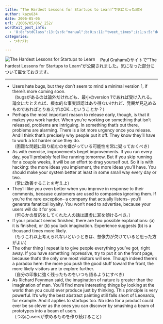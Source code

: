 ```yaml
---
title: ”The Hardest Lessons for Startups to Learn”で気になった部分
author: kazu634
date: 2006-05-06
url: /2006/05/06/_252/
wordtwit_post_info:
  - 'O:8:"stdClass":13:{s:6:"manual";b:0;s:11:"tweet_times";i:1;s:5:"delay";i:0;s:7:"enabled";i:1;s:10:"separation";s:2:"60";s:7:"version";s:3:"3.7";s:14:"tweet_template";b:0;s:6:"status";i:2;s:6:"result";a:0:{}s:13:"tweet_counter";i:2;s:13:"tweet_log_ids";a:1:{i:0;i:2343;}s:9:"hash_tags";a:0:{}s:8:"accounts";a:1:{i:0;s:7:"kazu634";}}'
categories:
  - つれづれ

---
```

<div class="section">
<p>
<a href="http://www.paulgraham.com/startuplessons.html" onclick="__gaTracker('send', 'event', 'outbound-article', 'http://www.paulgraham.com/startuplessons.html', '');" target="_blank"><img alt="The Hardest Lessons for Startups to Learn" align="left" src="http://img.simpleapi.net/small/http://www.paulgraham.com/startuplessons.html" border="0" /></a>
</p></p> 
  
<p>
    　Paul Grahamのサイトで&#8221;The hardest Lessons for Startups to Learn&#8221;が公開されました。気になった部分について載せておきます。
</p>
  
<hr />
  
<ul>
<li>
      Users hate bugs, but they don&#8217;t seem to mind a minimal version 1, if there&#8217;s more coming soon.<br /> （bugsがあるのは論外だけれども、最小のversion 1であれば受け入れる。論文にたとえれば、根本的な事実誤認はあり得ないけれど、発展が見込めるものであればとりあえずはOK…ということか？）
</li>
<li>
      Perhaps the most important reason to release early, though, is that it makes you work harder. When you&#8217;re working on something that isn&#8217;t released, problems are intriguing. In something that&#8217;s out there, problems are alarming. There is a lot more urgency once you release. And I think that&#8217;s precisely why people put it off. They know they&#8217;ll have to work a lot harder once they do.<br /> （困難な問題に取り組むのを嫌がっている可能性を常に疑っておくべき）
</li>
<li>
      As with exercise, improvements beget improvements. If you run every day, you&#8217;ll probably feel like running tomorrow. But if you skip running for a couple weeks, it will be an effort to drag yourself out. So it is with hacking: the more ideas you implement, the more ideas you&#8217;ll have. You should make your system better at least in some small way every day or two.<br /> （常に改善することを考えよ）
</li>
<li>
      They&#8217;ll like you even better when you improve in response to their comments, because customers are used to companies ignoring them. If you&#8217;re the rare exception&#8211; a company that actually listens&#8211; you&#8217;ll generate fanatical loyalty. You won&#8217;t need to advertise, because your users will do it for you.<br /> （何らかの反応をしてくれた人の話は謙虚に耳を傾けるべき。）
</li>
<li>
      If your product seems finished, there are two possible explanations: (a) it is finished, or (b) you lack imagination. Experience suggests (b) is a thousand times more likely.<br /> （もうこれ以上考えられないというときは、想像力が欠けていると思った方がよい）
</li>
<li>
      The other thing I repeat is to give people everything you&#8217;ve got, right away. If you have something impressive, try to put it on the front page, because that&#8217;s the only one most visitors will see. Though indeed there&#8217;s a paradox here: the more you push the good stuff toward the front, the more likely visitors are to explore further.<br /> （自分の印象に強く残ったものをいつも語るようにすべき）
</li>
<li>
      As Richard Feynman said, the imagination of nature is greater than the imagination of man. You&#8217;ll find more interesting things by looking at the world than you could ever produce just by thinking. This principle is very powerful. It&#8217;s why the best abstract painting still falls short of Leonardo, for example. And it applies to startups too. No idea for a product could ever be so clever as the ones you can discover by smashing a beam of prototypes into a beam of users.<br /> （つねにusersが求めるものを作り続けること）
</li>
</ul>
</div>